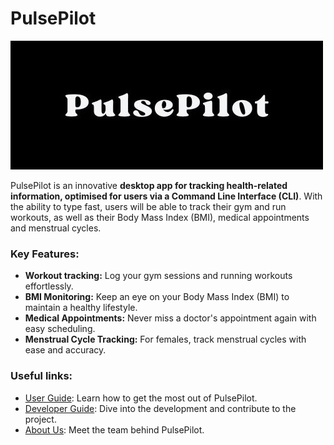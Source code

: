 # PulsePilot

![Logo](img/logo.jpg)

PulsePilot is an innovative **desktop app for tracking health-related information, optimised for users via a Command Line Interface (CLI)**. With the ability to type fast, users will be able to track their gym and run workouts, as well as their Body Mass Index (BMI), medical appointments and menstrual cycles. 

### Key Features:
* **Workout tracking:** Log your gym sessions and running workouts effortlessly.
* **BMI Monitoring:** Keep an eye on your Body Mass Index (BMI) to maintain a healthy lifestyle.
* **Medical Appointments:** Never miss a doctor's appointment again with easy scheduling.
* **Menstrual Cycle Tracking:** For females, track menstrual cycles with ease and accuracy.


### Useful links:
* [User Guide](UserGuide.md): Learn how to get the most out of PulsePilot.
* [Developer Guide](DeveloperGuide.md): Dive into the development and contribute to the project.
* [About Us](AboutUs.md): Meet the team behind PulsePilot.
